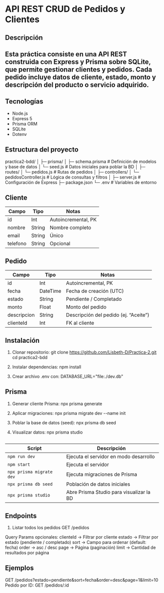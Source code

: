 # API REST CRUD de Pedidos y Clientes

## Descripción
Esta práctica consiste en una API REST construida con Express y Prisma sobre SQLite, que permite gestionar clientes y pedidos.
Cada pedido incluye datos de cliente, estado, monto y descripción del producto o servicio adquirido. 
---
## Tecnologías
- Node.js
- Express 5
- Prisma ORM
- SQLite
- Dotenv
## Estructura del proyecto
practica2-bdd/
│
├─ prisma/
│   ├─ schema.prisma      # Definición de modelos y base de datos
│   └─ seed.js            # Datos iniciales para poblar la BD
│
├─ routes/
│   └─ pedidos.js         # Rutas de pedidos
│
├─ controllers/
│   └─ pedidosController.js  # Lógica de consultas y filtros
│
├─ server.js              # Configuración de Express
├─ package.json
└─ .env                   # Variables de entorno

## Cliente
| Campo    | Tipo   | Notas               |
| -------- | ------ | ------------------- |
| id       | Int    | Autoincremental, PK |
| nombre   | String | Nombre completo     |
| email    | String | Único               |
| telefono | String | Opcional            |

## Pedido 
| Campo       | Tipo     | Notas                                 |
| ----------- | -------- | ------------------------------------- |
| id          | Int      | Autoincremental, PK                   |
| fecha       | DateTime | Fecha de creación (UTC)               |
| estado      | String   | Pendiente / Completado                |
| monto       | Float    | Monto del pedido                      |
| descripcion | String   | Descripción del pedido (ej. “Aceite”) |
| clienteId   | Int      | FK al cliente                         |

## Instalación

1. Clonar repositorio:
git clone https://github.com/Lisbeth-D/Practica-2.git
cd practica2-bdd

2. Instalar dependencias:
npm install
3. Crear archivo .env con:
DATABASE_URL="file:./dev.db"

## Prisma
1. Generar cliente Prisma:
npx prisma generate

2. Aplicar migraciones:
npx prisma migrate dev --name init

3. Poblar la base de datos (seed):
npx prisma db seed

4. Visualizar datos:
npx prisma studio


## 
| Script                   | Descripción                              |
| ------------------------ | ---------------------------------------- |
| `npm run dev`            | Ejecuta el servidor en modo desarrollo   |
| `npm start`              | Ejecuta el servidor                      |
| `npx prisma migrate dev` | Ejecuta migraciones de Prisma            |
| `npx prisma db seed`     | Población de datos iniciales             |
| `npx prisma studio`      | Abre Prisma Studio para visualizar la BD |
 
## Endpoints
1. Listar todos los pedidos
GET /pedidos

Query Params opcionales:
clienteId → Filtrar por cliente
estado → Filtrar por estado (pendiente / completado)
sort → Campo para ordenar (default: fecha)
order → asc / desc
page → Página (paginación)
limit → Cantidad de resultados por página

## Ejemplos
GET /pedidos?estado=pendiente&sort=fecha&order=desc&page=1&limit=10
Pedido por ID:
GET /pedidos/:id

